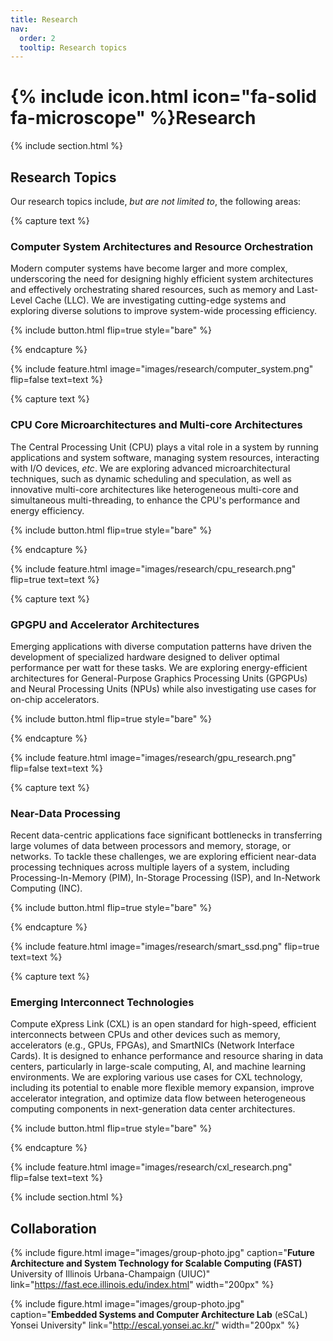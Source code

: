 ```yaml
---
title: Research
nav:
  order: 2
  tooltip: Research topics
---
```


# {% include icon.html icon="fa-solid fa-microscope" %}Research

{% include section.html %}

## Research Topics

Our research topics include, _but are not limited to_, the following areas:

{% capture text %}

### **Computer System Architectures and Resource Orchestration**

Modern computer systems have become larger and more complex, underscoring the need for designing highly efficient system architectures and effectively orchestrating shared resources, such as memory and Last-Level Cache (LLC). We are investigating cutting-edge systems and exploring diverse solutions to improve system-wide processing efficiency.

{% include button.html flip=true style="bare" %}

{% endcapture %}

{% include feature.html image="images/research/computer_system.png" flip=false text=text %}


{% capture text %}

### **CPU Core Microarchitectures and Multi-core Architectures**

The Central Processing Unit (CPU) plays a vital role in a system by running applications and system software, managing system resources, interacting with I/O devices, _etc_. We are exploring advanced microarchitectural techniques, such as dynamic scheduling and speculation, as well as innovative multi-core architectures like heterogeneous multi-core and simultaneous multi-threading, to enhance the CPU's performance and energy efficiency.

{% include button.html flip=true style="bare" %}

{% endcapture %}

{% include feature.html image="images/research/cpu_research.png" flip=true text=text %}


{% capture text %}

### **GPGPU and Accelerator Architectures**

Emerging applications with diverse computation patterns have driven the development of specialized hardware designed to deliver optimal performance per watt for these tasks. We are exploring energy-efficient architectures for General-Purpose Graphics Processing Units (GPGPUs) and Neural Processing Units (NPUs) while also investigating use cases for on-chip accelerators.

{% include button.html flip=true style="bare" %}

{% endcapture %}

{% include feature.html image="images/research/gpu_research.png" flip=false text=text %}


{% capture text %}

### **Near-Data Processing**

Recent data-centric applications face significant bottlenecks in transferring large volumes of data between processors and memory, storage, or networks. To tackle these challenges, we are exploring efficient near-data processing techniques across multiple layers of a system, including Processing-In-Memory (PIM), In-Storage Processing (ISP), and In-Network Computing (INC).

{% include button.html flip=true style="bare" %}

{% endcapture %}

{% include feature.html image="images/research/smart_ssd.png" flip=true text=text %}


{% capture text %}

### **Emerging Interconnect Technologies**

Compute eXpress Link (CXL) is an open standard for high-speed, efficient interconnects between CPUs and other devices such as memory, accelerators (e.g., GPUs, FPGAs), and SmartNICs (Network Interface Cards). It is designed to enhance performance and resource sharing in data centers, particularly in large-scale computing, AI, and machine learning environments. We are exploring various use cases for CXL technology, including its potential to enable more flexible memory expansion, improve accelerator integration, and optimize data flow between heterogeneous computing components in next-generation data center architectures.

{% include button.html flip=true style="bare" %}

{% endcapture %}

{% include feature.html image="images/research/cxl_research.png" flip=false text=text %}


{% include section.html %}


## Collaboration

{%
  include figure.html
  image="images/group-photo.jpg"
  caption="**Future Architecture and System Technology for Scalable Computing (FAST)** <br> University of Illinois Urbana-Champaign (UIUC)"
  link="https://fast.ece.illinois.edu/index.html"
  width="200px"
%}

{%
  include figure.html
  image="images/group-photo.jpg"
  caption="**Embedded Systems and Computer Architecture Lab** (eSCaL) <br> Yonsei University"
  link="http://escal.yonsei.ac.kr/"
  width="200px"
%}
